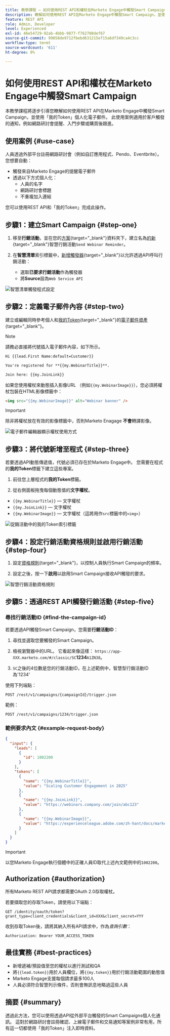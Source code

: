 ```yaml
---
title: 教學課程 — 如何使用REST API和權杖在Marketo Engage中觸發Smart Campaign
description: 瞭解如何使用REST API在Marketo Engage中觸發Smart Campaign，並使用「我的Token」個人化電子郵件。
feature: REST API
role: Admin, Developer
level: Experienced
exl-id: 46e54729-92ab-4bbb-9877-f762708def67
source-git-commit: 99058de9712fbebd631215ef15a6df349ca4c3cc
workflow-type: tm+mt
source-wordcount: '611'
ht-degree: 0%

---
```


# 如何使用REST API和權杖在Marketo Engage中觸發Smart Campaign

本教學課程將逐步引導您瞭解如何使用REST API在Marketo Engage中觸發Smart Campaign，並使用「我的Token」個人化電子郵件。 此使用案例適用於客戶觸發的通知，例如網路研討會提醒、入門步驟或購買後跟進。

## 使用案例 {#use-case}

人員透過外部平台註冊網路研討會（例如自訂應用程式、Pendo、Eventbrite）。 您想要自動：

* 觸發來自Marketo Engage的提醒電子郵件
* 透過以下方式個人化：
   * 人員的名字
   * 網路研討會標題
   * 不重複加入連結

您可以使用REST API和「我的Token」完成此操作。

## 步驟1：建立Smart Campaign {#step-one}

1. 移至&#x200B;**行銷活動**，並在您的[方案](https://experienceleague.adobe.com/zh-hant/docs/marketo/using/product-docs/core-marketo-concepts/programs/creating-programs/understanding-programs){target="_blank"}資料夾下，建立名為[的新](https://experienceleague.adobe.com/zh-hant/docs/marketo/using/product-docs/core-marketo-concepts/smart-campaigns/understanding-smart-campaigns){target="_blank"}智慧行銷活動`Send Webinar Reminder`。

1. 在&#x200B;**智慧清單**&#x200B;索引標籤中，[新增觸發器](https://experienceleague.adobe.com/zh-hant/docs/marketo/using/product-docs/core-marketo-concepts/smart-campaigns/creating-a-smart-campaign/define-smart-list-for-smart-campaign-trigger){target="_blank"}以允許透過API呼叫行銷活動：

   * 選取&#x200B;**已要求行銷活動**&#x200B;作為觸發器
   * 將&#x200B;**Source**&#x200B;設為`Web Service API`

![智慧清單觸發程式設定](assets/trigger-smart-campaign-rest-api-1.png)

## 步驟2：定義電子郵件內容 {#step-two}

建立或編輯同時參考個人和[我的Token](https://experienceleague.adobe.com/zh-hant/docs/marketo-developer/marketo/rest/assets/emails){target="_blank"}的[電子郵件資產](https://experienceleague.adobe.com/zh-hant/docs/marketo/using/product-docs/core-marketo-concepts/programs/tokens/managing-my-tokens){target="_blank"}。

>[!NOTE]
>
>請務必直接將代號插入電子郵件內容，如下所示。

```html
Hi {{lead.First Name:default=Customer}}

You're registered for **{{my.WebinarTitle}}**.

Join here: {{my.JoinLink}}
```

如果您使用權杖來動態插入影像URL （例如`{{my.WebinarImage}}`），您必須將權杖包裝在HTML影像標籤中：

```html
<img src="{{my.WebinarImage}}" alt="Webinar banner" />
```

>[!IMPORTANT]
>
>除非將權杖放在有效的影像標籤中，否則Marketo Enagage **不會**&#x200B;轉譯影像。

![電子郵件編輯器顯示權杖使用方式](assets/trigger-smart-campaign-rest-api-2.png)

## 步驟3：將代號新增至程式 {#step-three}

若要透過API動態傳遞值，代號必須已存在於Marketo Engage中。 您需要在程式的&#x200B;**我的Token**&#x200B;標籤下建立這些專案。

1. 前往您上層程式的&#x200B;**我的Token**&#x200B;標籤。

2. 從右側面板拖曳每個動態值的&#x200B;**文字權杖**。

* `{{my.WebinarTitle}}` — 文字權杖
* `{{my.JoinLink}}` — 文字權杖
* `{{my.WebinarImage}}` — 文字權杖（這將用作`src`標籤中的`<img>`）

![促銷活動中的我的Token索引標籤](assets/trigger-smart-campaign-rest-api-3.png)

## 步驟4：設定行銷活動資格規則並啟用行銷活動 {#step-four}

1. 設定[資格規則](https://experienceleague.adobe.com/zh-hant/docs/marketo/using/product-docs/core-marketo-concepts/smart-campaigns/using-smart-campaigns/edit-qualification-rules-in-a-smart-campaign){target="_blank"}，以控制人員執行Smart Campaign的頻率。

1. 設定之後，按一下&#x200B;**啟用**&#x200B;以啟用Smart Campaign接收API觸發的要求。

![智慧行銷活動資格規則](assets/trigger-smart-campaign-rest-api-4.png)

## 步驟5：透過REST API觸發行銷活動 {#step-five}

### 尋找行銷活動ID {#find-the-campaign-id}

若要透過API觸發Smart Campaign，您需要&#x200B;**行銷活動ID**：

1. 尋找並選取您要觸發的Smart Campaign。

1. 檢視瀏覽器中的URL。 它看起來像這樣： `https://app-XXX.marketo.com/#/classic/SC`**1234**`A1ZN38`。

1. `SC`之後的4位數是您的行銷活動ID，在上述範例中，智慧型行銷活動ID為&#39;1234&#39;

使用下列端點：

```
POST /rest/v1/campaigns/{campaignId}/trigger.json
```

範例：

```
POST /rest/v1/campaigns/1234/trigger.json
```

### 範例要求內文 {#example-request-body}

```json
{
  "input": {
    "leads": [
      {
        "id": 1002200
      }
    ],
    "tokens": [
      {
        "name": "{{my.WebinarTitle}}",
        "value": "Scaling Customer Engagement in 2025"
      },
      {
        "name": "{{my.JoinLink}}",
        "value": "https://webinars.company.com/join/abc123"
      },
      {
        "name": "{{my.WebinarImage}}",
        "value": "https://experienceleague.adobe.com/zh-hant/docs/marketo-learn/tutorials/events/media_1c6f338a518ada11550084c8ab3a6bbf554ff6eac.jpeg"
      }
    ]
  }
}
```

>[!IMPORTANT]
>
>以您Marketo Engage執行個體中的正確人員ID取代上述內文範例中的`1002200`。

## Authorization {#authorization}

所有Marketo REST API請求都需要OAuth 2.0存取權杖。

若要擷取您的存取Token，請使用以下端點：

```
GET /identity/oauth/token?grant_type=client_credentials&client_id=XXX&client_secret=YYY
```

收到存取Token後，請將其納入所有API請求中，作為&#x200B;_查詢引數_：

```
Authorization: Bearer YOUR_ACCESS_TOKEN
```

## 最佳實務 {#best-practices}

* 新增遞補/預設值至您的權杖以進行測試和QA
* 將`{{lead.token}}`用於人員欄位，將`{{my.token}}`用於行銷活動範圍的動態值
* Marketo Engage支援每個請求最多100人
* 人員必須符合智慧列示條件，否則會無訊息地略過這些人員

## 摘要 {#summary}

透過此方法，您可以使用透過API從外部平台觸發的Smart Campaigns個人化通訊。 這對於網路研討會註冊確認、上線電子郵件和交易通知等案例非常有用，所有這一切都使用「我的Token」注入即時資料。
